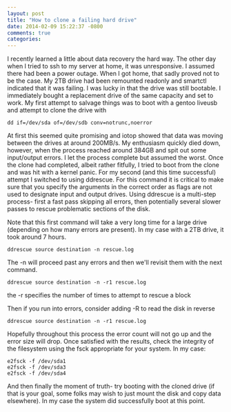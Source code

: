 ```yaml
---
layout: post
title: "How to clone a failing hard drive"
date: 2014-02-09 15:22:37 -0800
comments: true
categories: 
---
```

I recently learned a little about data recovery the hard way. The other day when I tried to ssh to my server at home, it was unresponsive. I assumed there had been a power outage. When I got home, that sadly proved not to be the case. My 2TB drive had been remounted readonly and smartctl indicated that it was failing. I was lucky in that the drive was still bootable. I immediately bought a replacement drive of the same capacity and set to work. My first attempt to salvage things was to boot with a gentoo liveusb and attempt to clone the drive with 
```
dd if=/dev/sda of=/dev/sdb conv=notrunc,noerror  
```
At first this seemed quite promising and iotop showed that data was moving between the drives at around 200MB/s. My enthusiasm quickly died down, however, when the process reached around 384GB and spit out some input/output errors. I let the process complete but assumed the worst. Once the clone had completed, albeit rather fitfully, I tried to boot from the clone and was hit with a kernel panic. For my second (and this time successful) attempt I switched to using ddrescue. For this command it is critical to make sure that you specify the arguments in the correct order as flags are not used to designate input and output drives. Using ddrescue is a multi-step process- first a fast pass skipping all errors, then potentially several slower passes to rescue problematic sections of the disk. 

Note that this first command will take a very long time for a large drive (depending on how many errors are present). In my case with a 2TB drive, it took around 7 hours.
```
ddrescue source destination -n rescue.log
```
The -n will proceed past any errors and then we'll revisit them with the next command.

```
ddrescue source destination -n -r1 rescue.log
```
the -r specifies the number of times to attempt to rescue a block

Then if you run into errors, consider adding -R to read the disk in reverse
```
ddrescue source destination -n -r1 rescue.log
```

Hopefully throughout this process the error count will not go up and the error size will drop. Once satisfied with the results, check the integrity of the filesystem using the fsck appropriate for your system. In my case:

```
e2fsck -f /dev/sda1
e2fsck -f /dev/sda3
e2fsck -f /dev/sda4
```

And then finally the moment of truth- try booting with the cloned drive (if that is your goal, some folks may wish to just mount the disk and copy data elsewhere). In my case the system did successfully boot at this point.
